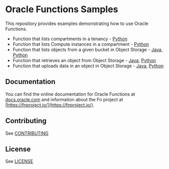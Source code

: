 # Oracle Functions Samples

This repository provides examples demonstrating how to use Oracle Functions.

* Function that lists compartments in a tenancy - [Python](./oci-list-compartments-python/README.md)
* Function that lists Compute instances in a compartment - [Python](./oci-list-instances-python/README.md)
* Function that lists objects from a given bucket in Object Storage - [Java](./oci-objectstorage-list-objects-java/README.md), [Python](./oci-objectstorage-list-objects-python/README.md)
* Function that retrieves an object from Object Storage - [Java](./oci-objectstorage-get-object-java/README.md), [Python](./oci-objectstorage-get-object-python/README.md)
* Function that uploads data in an object in Object Storage - [Java](./oci-objectstorage-put-object-java/README.md), [Python](./oci-objectstorage-put-object-python/README.md)

## Documentation

You can find the online documentation for Oracle Functions at [docs.oracle.com](https://docs.cloud.oracle.com/iaas/Content/Functions/Concepts/functionsoverview.htm) and information about the Fn project at [https://fnproject.io/](https://fnproject.io/).

## Contributing

See [CONTRIBUTING](https://github.com/oracle/functions-samples/CONTRIBUTING.md)

## License

See [LICENSE](https://github.com/oracle/functions-sample/LICENSE)
